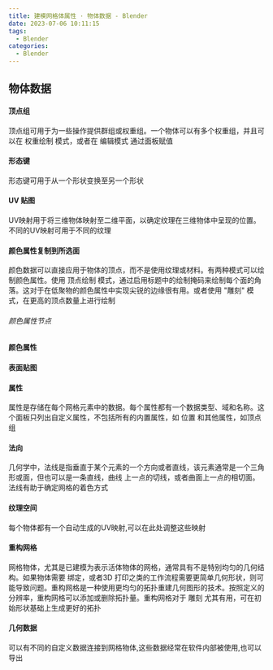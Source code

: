 ```yaml
---
title: 建模网格体属性 · 物体数据 - Blender
date: 2023-07-06 10:11:15
tags:
  - Blender
categories:
  - Blender
---
```


## 物体数据

#### 顶点组

顶点组可用于为一些操作提供群组或权重组。一个物体可以有多个权重组，并且可以在 权重绘制 模式，或者在 编辑模式 通过面板赋值

#### 形态键

形态键可用于从一个形状变换至另一个形状

#### UV 贴图

UV映射用于将三维物体映射至二维平面，以确定纹理在三维物体中呈现的位置。不同的UV映射可用于不同的纹理

#### 颜色属性复制到所选面

颜色数据可以直接应用于物体的顶点，而不是使用纹理或材料。有两种模式可以绘制颜色属性。使用 顶点绘制 模式，通过启用标题中的绘制掩码来绘制每个面的角落。这对于在低聚物的颜色属性中实现尖锐的边缘很有用。或者使用 "雕刻" 模式，在更高的顶点数量上进行绘制

###### 颜色属性节点

#### 颜色属性

#### 表面贴图

#### 属性

属性是存储在每个网格元素中的数据。每个属性都有一个数据类型、域和名称。这个面板只列出自定义属性，不包括所有的内置属性，如 位置 和其他属性，如顶点组

#### 法向

几何学中，法线是指垂直于某个元素的一个方向或者直线，该元素通常是一个三角形或面，但也可以是一条直线，曲线 上一点的切线，或者曲面上一点的相切面。法线有助于确定网格的着色方式

#### 纹理空间

每个物体都有一个自动生成的UV映射,可以在此处调整这些映射

#### 重构网格

网格物体，尤其是已建模为表示活体物体的网格，通常具有不是特别均匀的几何结构。如果物体需要 绑定，或者3D 打印之类的工作流程需要更简单几何形状，则可能导致问题。重构网格是一种使用更均匀的拓扑重建几何图形的技术。按照定义的分辨率，重构网格可以添加或删除拓扑量。重构网格对于 雕刻 尤其有用，可在初始形状基础上生成更好的拓扑

#### 几何数据

可以有不同的自定义数据连接到网格物体,这些数据经常在软件内部被使用,也可以导出


